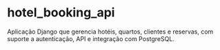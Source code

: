 # hotel_booking_api
Aplicação Django que gerencia hotéis, quartos, clientes e reservas, com suporte a autenticação, API e integração com PostgreSQL.
